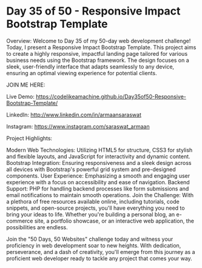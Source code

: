 # Day 35 of 50 - Responsive Impact Bootstrap Template

Overview:
Welcome to Day 35 of my 50-day web development challenge! Today, I present a Responsive Impact Bootstrap Template. This project aims to create a highly responsive, impactful landing page tailored for various business needs using the Bootstrap framework. The design focuses on a sleek, user-friendly interface that adapts seamlessly to any device, ensuring an optimal viewing experience for potential clients.

JOIN ME HERE:

Live Demo: https://codelikeamachine.github.io/Day35of50-Responsive-Bootstrap-Template/

LinkedIn: http://www.linkedin.com/in/armaansaraswat

Instagram: https://www.instagram.com/saraswat_armaan

Project Highlights:

Modern Web Technologies: Utilizing HTML5 for structure, CSS3 for stylish and flexible layouts, and JavaScript for interactivity and dynamic content.
Bootstrap Integration: Ensuring responsiveness and a sleek design across all devices with Bootstrap's powerful grid system and pre-designed components.
User Experience: Emphasizing a smooth and engaging user experience with a focus on accessibility and ease of navigation.
Backend Support: PHP for handling backend processes like form submissions and email notifications to maintain smooth operations.
Join the Challenge:
With a plethora of free resources available online, including tutorials, code snippets, and open-source projects, you'll have everything you need to bring your ideas to life. Whether you're building a personal blog, an e-commerce site, a portfolio showcase, or an interactive web application, the possibilities are endless.

Join the "50 Days, 50 Websites" challenge today and witness your proficiency in web development soar to new heights. With dedication, perseverance, and a dash of creativity, you'll emerge from this journey as a proficient web developer ready to tackle any project that comes your way.

